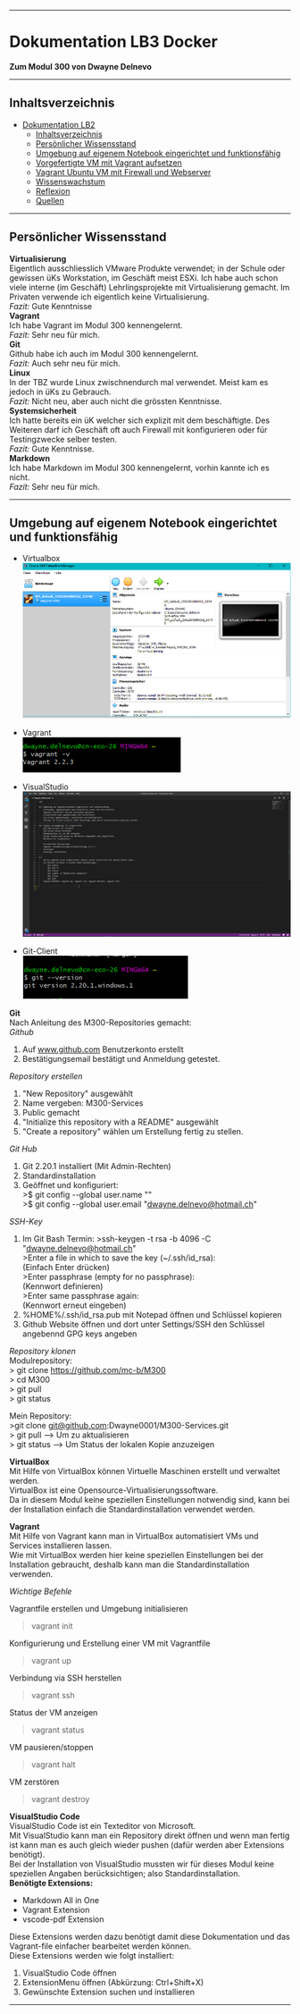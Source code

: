 ***
# Dokumentation LB3 Docker
**Zum Modul 300 von Dwayne Delnevo**
***
## Inhaltsverzeichnis
- [Dokumentation LB2](#dokumentation-lb2)
  - [Inhaltsverzeichnis](#inhaltsverzeichnis)
  - [Persönlicher Wissensstand](#pers%C3%B6nlicher-wissensstand)
  - [Umgebung auf eigenem Notebook eingerichtet und funktionsfähig](#umgebung-auf-eigenem-notebook-eingerichtet-und-funktionsfähig)
  - [Vorgefertigte VM mit Vagrant aufsetzen](#vorgefertigte-vm-mit-vagrant-aufsetzen)
  - [Vagrant Ubuntu VM mit Firewall und Webserver](#vagrant-ubuntu-vm-mit-firewall-und-webserver)
  - [Wissenswachstum](#wissenswachstum)
  - [Reflexion](#reflexion)
  - [Quellen](#quellen)
  

***
## Persönlicher Wissensstand
**Virtualisierung**  
Eigentlich ausschliesslich VMware Produkte verwendet; in der Schule oder gewissen üKs Workstation, im Geschäft meist ESXi. Ich habe auch schon viele interne (im Geschäft) Lehrlingsprojekte mit Virtualisierung gemacht. Im Privaten verwende ich eigentlich keine Virtualisierung.  
*Fazit:* Gute Kenntnisse  
**Vagrant**  
Ich habe Vagrant im Modul 300 kennengelernt.  
*Fazit:* Sehr neu für mich.  
**Git**  
Github habe ich auch im Modul 300 kennengelernt.  
*Fazit:* Auch sehr neu für mich.  
**Linux**  
In der TBZ wurde Linux zwischnendurch mal verwendet. Meist kam es jedoch in üKs zu Gebrauch.  
*Fazit:* Nicht neu, aber auch nicht die grössten Kenntnisse.  
**Systemsicherheit**  
Ich hatte bereits ein üK welcher sich explizit mit dem beschäftigte. Des Weiteren darf ich Geschäft oft auch Firewall mit konfigurieren oder für Testingzwecke selber testen.  
*Fazit:* Gute Kenntnisse.  
**Markdown**  
Ich habe Markdown im Modul 300 kennengelernt, vorhin kannte ich es nicht.  
*Fazit:* Sehr neu für mich.  

***
## Umgebung auf eigenem Notebook eingerichtet und funktionsfähig  
* Virtualbox  
![VirtualBox](VirtualBox.PNG)

* Vagrant  
![Vagrant](Vagrant.PNG)  

* VisualStudio  
![VisualStudio](VisualStudio.PNG)

* Git-Client  
![Git-Client](Git-Client.PNG)  

**Git**  
Nach Anleitung des M300-Repositories gemacht:  
*Github*  
  1. Auf www.github.com Benutzerkonto erstellt
  2. Bestätigungsemail bestätigt und Anmeldung getestet.  

*Repository erstellen*  
  1. "New Repository" ausgewählt
  2. Name vergeben: M300-Services
  3. Public gemacht
  4. "Initialize this repository with a README" ausgewählt
  5. "Create a repository" wählen um Erstellung fertig zu stellen.  
  
*Git Hub*  
  1. Git 2.20.1 installiert (Mit Admin-Rechten)
  2. Standardinstallation
  3. Geöffnet und konfiguriert:  
    >$ git config --global user.name "<dwayne0001>"  
    >$ git config --global user.email "<dwayne.delnevo@hotmail.ch>"  

*SSH-Key*  
  1. Im Git Bash Termin:
    >ssh-keygen -t rsa -b 4096 -C "dwayne.delnevo@hotmail.ch"  
    >Enter a file in which to save the key (~/.ssh/id_rsa):  
    (Einfach Enter drücken)  
    >Enter passphrase (empty for no passphrase):  
    (Kennwort definieren)  
    >Enter same passphrase again:  
    (Kennwort erneut eingeben)  
   2. %HOME%/.ssh/id_rsa.pub mit Notepad öffnen und Schlüssel kopieren  
   3. Github Website öffnen und dort unter Settings/SSH den Schlüssel angebennd GPG keys angeben  
   
*Repository klonen*  
Modulrepository:  
    > git clone https://github.com/mc-b/M300  
    > cd M300  
    > git pull  
    > git status  
    
Mein Repository:  
    >git clone git@github.com:Dwayne0001/M300-Services.git  
    > git pull --> Um zu aktualisieren  
    > git status --> Um  Status der lokalen Kopie anzuzeigen  

**VirtualBox**  
Mit Hilfe von VirtualBox können Virtuelle Maschinen erstellt und verwaltet werden.  
VirtualBox ist eine Opensource-Virtualisierungssoftware.  
Da in diesem Modul keine speziellen Einstellungen notwendig sind, kann bei der Installation einfach die Standardinstallation verwendet werden.  

**Vagrant**  
Mit Hilfe von Vagrant kann man in VirtualBox automatisiert VMs und Services installieren lassen.  
Wie mit VirtualBox werden hier keine speziellen Einstellungen bei der Installation gebraucht, deshalb kann man die Standardinstallation verwenden.  

*Wichtige Befehle*  

Vagrantfile erstellen und Umgebung initialisieren  
> vagrant init  

Konfigurierung und Erstellung einer VM mit Vagrantfile  
> vagrant up  

Verbindung via SSH herstellen  
> vagrant ssh

Status der VM anzeigen  
> vagrant status

VM pausieren/stoppen  
> vagrant halt

VM zerstören  
> vagrant destroy

**VisualStudio Code**  
VisualStudio Code ist ein Texteditor von Microsoft.  
Mit VisualStudio kann man ein Repository direkt öffnen und wenn man fertig ist kann man es auch gleich wieder pushen (dafür werden aber Extensions benötigt).  
Bei der Installation von VisualStudio mussten wir für dieses Modul keine speziellen Angaben berücksichtigen; also Standardinstallation.  
**Benötigte Extensions:**  
  - Markdown All in One  
  - Vagrant Extension  
  - vscode-pdf Extension  
  
Diese Extensions werden dazu benötigt damit diese Dokumentation und das Vagrant-file einfacher bearbeitet werden können.  
Diese Extensions werden wie folgt installiert:  
  1. VisualStudio Code öffnen  
  2. ExtensionMenu öffnen (Abkürzung: Ctrl+Shift+X)  
  3. Gewünschte Extension suchen und installieren  
  
***

